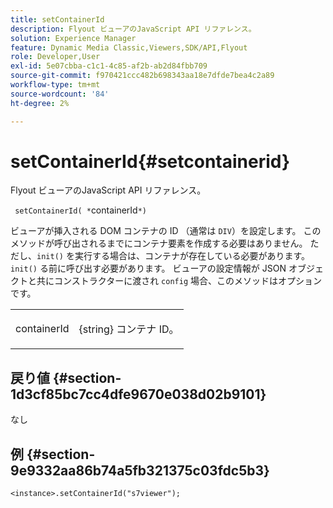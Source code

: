 ```yaml
---
title: setContainerId
description: Flyout ビューアのJavaScript API リファレンス。
solution: Experience Manager
feature: Dynamic Media Classic,Viewers,SDK/API,Flyout
role: Developer,User
exl-id: 5e07cbba-c1c1-4c85-af2b-ab2d84fbb709
source-git-commit: f970421ccc482b698343aa18e7dfde7bea4c2a89
workflow-type: tm+mt
source-wordcount: '84'
ht-degree: 2%

---
```


# setContainerId{#setcontainerid}

Flyout ビューアのJavaScript API リファレンス。

` setContainerId( *`containerId`*)`

ビューアが挿入される DOM コンテナの ID （通常は `DIV`）を設定します。 このメソッドが呼び出されるまでにコンテナ要素を作成する必要はありません。 ただし、`init()` を実行する場合は、コンテナが存在している必要があります。 `init()` る前に呼び出す必要があります。 ビューアの設定情報が JSON オブジェクトと共にコンストラクターに渡され `config` 場合、このメソッドはオプションです。

<table id="table_896DFF34A68A403DB93A6D597461A573"> 
 <tbody> 
  <tr> 
   <td colname="col1"> <p> <span class="codeph"> <span class="varname"> containerId </span> </span> </p> </td> 
   <td colname="col2"> <p> <span class="codeph"> {string} コンテナ </span>ID。 </p> </td> 
  </tr> 
 </tbody> 
</table>

## 戻り値 {#section-1d3cf85bc7cc4dfe9670e038d02b9101}

なし

## 例 {#section-9e9332aa86b74a5fb321375c03fdc5b3}

```
<instance>.setContainerId("s7viewer");
```
